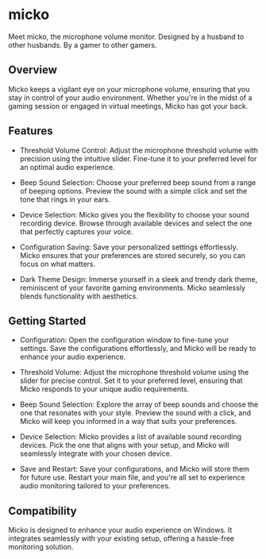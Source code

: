 # micko
Meet micko, the microphone volume monitor. Designed by a husband to other husbands. By a gamer to other gamers.

## Overview
Micko keeps a vigilant eye on your microphone volume, ensuring that you stay in control of your audio environment. Whether you're in the midst of a gaming session or engaged in virtual meetings, Micko has got your back.

## Features
- Threshold Volume Control: Adjust the microphone threshold volume with precision using the intuitive slider. Fine-tune it to your preferred level for an optimal audio experience.

- Beep Sound Selection: Choose your preferred beep sound from a range of beeping options. Preview the sound with a simple click and set the tone that rings in your ears.

- Device Selection: Micko gives you the flexibility to choose your sound recording device. Browse through available devices and select the one that perfectly captures your voice.

- Configuration Saving: Save your personalized settings effortlessly. Micko ensures that your preferences are stored securely, so you can focus on what matters.

- Dark Theme Design: Immerse yourself in a sleek and trendy dark theme, reminiscent of your favorite gaming environments. Micko seamlessly blends functionality with aesthetics.

## Getting Started
- Configuration: Open the configuration window to fine-tune your settings. Save the configurations effortlessly, and Micko will be ready to enhance your audio experience.

- Threshold Volume: Adjust the microphone threshold volume using the slider for precise control. Set it to your preferred level, ensuring that Micko responds to your unique audio requirements.

- Beep Sound Selection: Explore the array of beep sounds and choose the one that resonates with your style. Preview the sound with a click, and Micko will keep you informed in a way that suits your preferences.

- Device Selection: Micko provides a list of available sound recording devices. Pick the one that aligns with your setup, and Micko will seamlessly integrate with your chosen device.

- Save and Restart: Save your configurations, and Micko will store them for future use. Restart your main file, and you're all set to experience audio monitoring tailored to your preferences.

## Compatibility
Micko is designed to enhance your audio experience on Windows. It integrates seamlessly with your existing setup, offering a hassle-free monitoring solution.